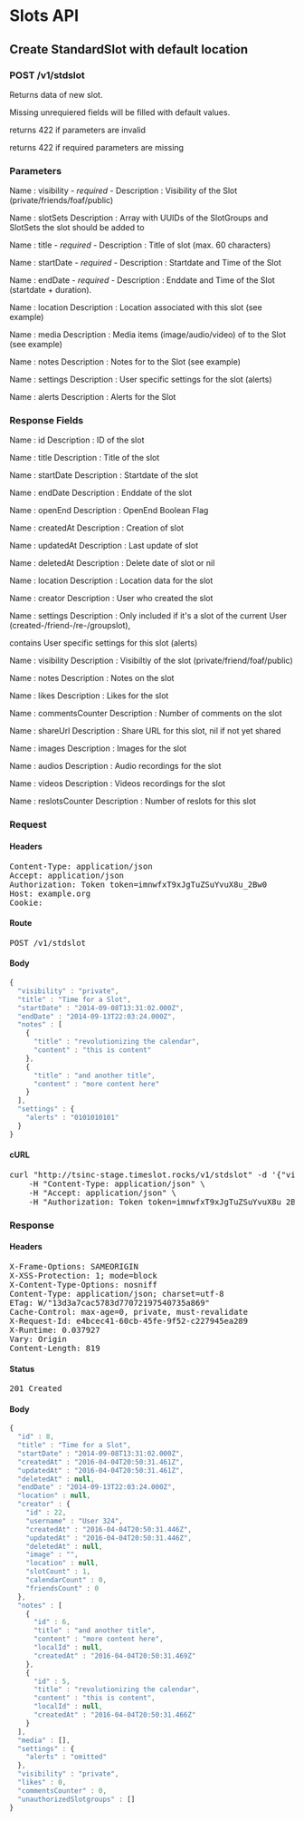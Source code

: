# Slots API

## Create StandardSlot with default location

### POST /v1/stdslot

Returns data of new slot.

Missing unrequiered fields will be filled with default values.

returns 422 if parameters are invalid

returns 422 if required parameters are missing

### Parameters

Name : visibility *- required -*
Description : Visibility of the Slot (private/friends/foaf/public)

Name : slotSets
Description : Array with UUIDs of the SlotGroups and SlotSets the slot should be added to

Name : title *- required -*
Description : Title of slot (max. 60 characters)

Name : startDate *- required -*
Description : Startdate and Time of the Slot

Name : endDate *- required -*
Description : Enddate and Time of the Slot (startdate + duration).

Name : location
Description : Location associated with this slot (see example)

Name : media
Description : Media items (image/audio/video) of to the Slot (see example)

Name : notes
Description : Notes for to the Slot (see example)

Name : settings
Description : User specific settings for the slot (alerts)

Name : alerts
Description : Alerts for the Slot


### Response Fields

Name : id
Description : ID of the slot

Name : title
Description : Title of the slot

Name : startDate
Description : Startdate of the slot

Name : endDate
Description : Enddate of the slot

Name : openEnd
Description : OpenEnd Boolean Flag

Name : createdAt
Description : Creation of slot

Name : updatedAt
Description : Last update of slot

Name : deletedAt
Description : Delete date of slot or nil

Name : location
Description : Location data for the slot

Name : creator
Description : User who created the slot

Name : settings
Description : Only included if it&#39;s a slot of the current User (created-/friend-/re-/groupslot),

contains User specific settings for this slot (alerts)

Name : visibility
Description : Visibiltiy of the slot (private/friend/foaf/public)

Name : notes
Description : Notes on the slot

Name : likes
Description : Likes for the slot

Name : commentsCounter
Description : Number of comments on the slot

Name : shareUrl
Description : Share URL for this slot, nil if not yet shared

Name : images
Description : Images for the slot

Name : audios
Description : Audio recordings for the slot

Name : videos
Description : Videos recordings for the slot

Name : reslotsCounter
Description : Number of reslots for this slot

### Request

#### Headers

<pre>Content-Type: application/json
Accept: application/json
Authorization: Token token=imnwfxT9xJgTuZSuYvuX8u_2Bw0
Host: example.org
Cookie: </pre>

#### Route

<pre>POST /v1/stdslot</pre>

#### Body
```javascript
{
  "visibility" : "private",
  "title" : "Time for a Slot",
  "startDate" : "2014-09-08T13:31:02.000Z",
  "endDate" : "2014-09-13T22:03:24.000Z",
  "notes" : [
    {
      "title" : "revolutionizing the calendar",
      "content" : "this is content"
    },
    {
      "title" : "and another title",
      "content" : "more content here"
    }
  ],
  "settings" : {
    "alerts" : "0101010101"
  }
}
```


#### cURL

<pre class="request">curl &quot;http://tsinc-stage.timeslot.rocks/v1/stdslot&quot; -d &#39;{&quot;visibility&quot;:&quot;private&quot;,&quot;title&quot;:&quot;Time for a Slot&quot;,&quot;startDate&quot;:&quot;2014-09-08T13:31:02.000Z&quot;,&quot;endDate&quot;:&quot;2014-09-13T22:03:24.000Z&quot;,&quot;notes&quot;:[{&quot;title&quot;:&quot;revolutionizing the calendar&quot;,&quot;content&quot;:&quot;this is content&quot;},{&quot;title&quot;:&quot;and another title&quot;,&quot;content&quot;:&quot;more content here&quot;}],&quot;settings&quot;:{&quot;alerts&quot;:&quot;0101010101&quot;}}&#39; -X POST \
	-H &quot;Content-Type: application/json&quot; \
	-H &quot;Accept: application/json&quot; \
	-H &quot;Authorization: Token token=imnwfxT9xJgTuZSuYvuX8u_2Bw0&quot;</pre>

### Response

#### Headers

<pre>X-Frame-Options: SAMEORIGIN
X-XSS-Protection: 1; mode=block
X-Content-Type-Options: nosniff
Content-Type: application/json; charset=utf-8
ETag: W/&quot;13d3a7cac5783d77072197540735a869&quot;
Cache-Control: max-age=0, private, must-revalidate
X-Request-Id: e4bcec41-60cb-45fe-9f52-c227945ea289
X-Runtime: 0.037927
Vary: Origin
Content-Length: 819</pre>

#### Status

<pre>201 Created</pre>

#### Body

```javascript
{
  "id" : 8,
  "title" : "Time for a Slot",
  "startDate" : "2014-09-08T13:31:02.000Z",
  "createdAt" : "2016-04-04T20:50:31.461Z",
  "updatedAt" : "2016-04-04T20:50:31.461Z",
  "deletedAt" : null,
  "endDate" : "2014-09-13T22:03:24.000Z",
  "location" : null,
  "creator" : {
    "id" : 22,
    "username" : "User 324",
    "createdAt" : "2016-04-04T20:50:31.446Z",
    "updatedAt" : "2016-04-04T20:50:31.446Z",
    "deletedAt" : null,
    "image" : "",
    "location" : null,
    "slotCount" : 1,
    "calendarCount" : 0,
    "friendsCount" : 0
  },
  "notes" : [
    {
      "id" : 6,
      "title" : "and another title",
      "content" : "more content here",
      "localId" : null,
      "createdAt" : "2016-04-04T20:50:31.469Z"
    },
    {
      "id" : 5,
      "title" : "revolutionizing the calendar",
      "content" : "this is content",
      "localId" : null,
      "createdAt" : "2016-04-04T20:50:31.466Z"
    }
  ],
  "media" : [],
  "settings" : {
    "alerts" : "omitted"
  },
  "visibility" : "private",
  "likes" : 0,
  "commentsCounter" : 0,
  "unauthorizedSlotgroups" : []
}
```
